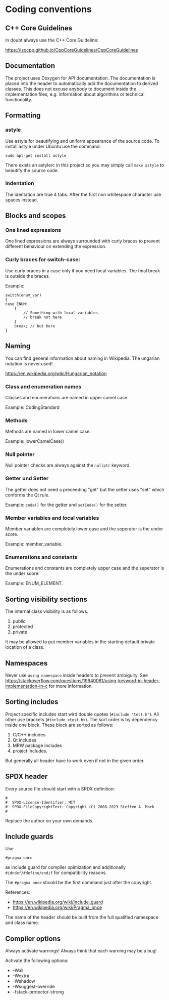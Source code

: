 # Coding conventions

## C++ Core Guidelines
In doubt always use the C++ Core Guideline:

https://isocpp.github.io/CppCoreGuidelines/CppCoreGuidelines

## Documentation
The project uses Doxygen for API documentation. The documentation is placed into the header to automatically add the documentation to derived classes. This does not excuse anybody to document inside the implementation files, e.g. information about algorithms or technical functionality.

## Formatting

### astyle
Use astyle for beautifying and uniform appearance of the source code. To install astyle under Ubuntu use the command:

```
sudo apt-get install astyle
```

There exists an astylerc in this project so you may simply call ```make astyle``` to beautify the source code.

### Indentation
The identation are true 4 tabs. After the first non whitespace character use spaces instead.

## Blocks and scopes

### One lined expressions
One lined expressions are always surrounded with curly braces to prevent different behaviour on extending the expression.

### Curly braces for switch-case:
Use curly braces in a case only if you need local variables. The final break is outside the braces.

Example:
```
switch(enum_var)
{
case ENUM:
	{
		// Something with local variables.
		// break not here
	}
	break; // but here
}
```

## Naming
You can find general information about naming in Wikipedia. The ungarian notation is never used!

https://en.wikipedia.org/wiki/Hungarian_notation

### Class and enumeration names
Classes and enumerations are named in upper camel case.

Example: CodingStandard

### Methods
Methods are named in lower camel case.

Example: lowerCamelCase()

### Null pointer
Null pointer checks are always against the ```nullptr``` keyword.

### Getter und Setter
The getter does not need a preceeding "get" but the setter uses "set" which conforms the Qt rule.

Example: ```code()``` for the getter and ```setCode()``` for the setter.

### Member variables and local variables
Member variablen are completely lower case and the seperator is the under score.

Example: member_variable.

### Enumerations and constants
Enumerations and constants are completely upper case and the seperator is the under score.

Example: ENUM_ELEMENT.

## Sorting visibility sections
The internal class visibility is as follows.
1. public
2. protected
3. private

It may be allowed to put member variables in the starting default private location of a class.

## Namespaces
Never use ```using namespace``` inside headers to prevent ambiguity. See https://stackoverflow.com/questions/19940081/using-keyword-in-header-implementation-in-c for more information.

## Sorting includes
Project specific includes start wird double quotes (```#include "test.h"```). All other use brackets (```#include <test.h>```). The sort order  is by dependency inside one block. These block are sorted as follows:
1. C/C++ includes
2. Qt includes
3. MRW package includes
4. project includes.

But generally all header have to work even if not in the given order.

## SPDX header
Every source file should start with a SPDX definition:

```
#
#  SPDX-License-Identifier: MIT
#  SPDX-FileCopyrightText: Copyright (C) 2008-2023 Steffen A. Mork
#
```
Replace the author on your own demands.

## Include guards
Use
```
#pragma once
```

 as include guard for compiler opimization and additionally ```#idndef/#define/endif``` for compatibility reasons.

The ```#pragma once``` should be the first command just after the copyright.

References:
- https://en.wikipedia.org/wiki/Include_guard
- https://en.wikipedia.org/wiki/Pragma_once

The name of the header should be built from the full qualified namespace and class name.

## Compiler options
Always activate warnings! Always think that each warning may be a bug!

Activate the following options:
- -Wall
- -Wextra
- -Wshadow
- -Wsuggest-override
- -fstack-protector-strong
